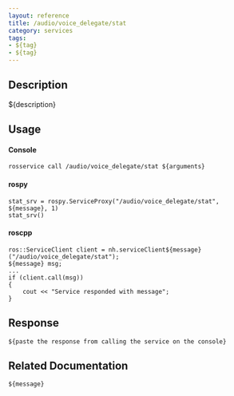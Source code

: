 ```yaml
---
layout: reference
title: /audio/voice_delegate/stat
category: services
tags: 
- ${tag} 
- ${tag}
---
```


## Description
${description}

## Usage
#### Console
```
rosservice call /audio/voice_delegate/stat ${arguments}
```

#### rospy
```
stat_srv = rospy.ServiceProxy("/audio/voice_delegate/stat", ${message}, 1)
stat_srv()
```

#### roscpp
```
ros::ServiceClient client = nh.serviceClient${message}("/audio/voice_delegate/stat");
${message} msg;
...
if (client.call(msg))
{
    cout << "Service responded with message";
}
```

## Response
```
${paste the response from calling the service on the console}
```

## Related Documentation
``${message}``  